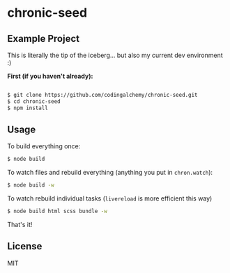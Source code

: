 # chronic-seed

## Example Project

This is literally the tip of the iceberg... but also my current dev environment :)

**First (if you haven't already):**

```bash

$ git clone https://github.com/codingalchemy/chronic-seed.git
$ cd chronic-seed
$ npm install 
```

## Usage

To build everything once: 
```bash
$ node build
```

To watch files and rebuild everything (anything you put in `chron.watch`): 
```bash
$ node build -w
```

To watch rebuild individual tasks (`livereload` is more efficient this way)

```bash
$ node build html scss bundle -w
```

That's it! 

## License

MIT


